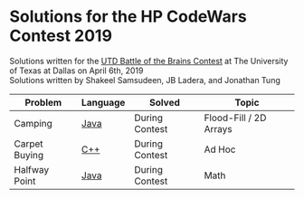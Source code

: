 # Solutions for the HP CodeWars Contest 2019

Solutions written for the [UTD Battle of the Brains Contest](https://www.hackerrank.com/spring-2019-battle-of-the-brains) at The University of Texas at Dallas on April 6th, 2019   
Solutions written by Shakeel Samsudeen, JB Ladera, and Jonathan Tung

| Problem | Language | Solved | Topic |
| - | - | - | - |
| Camping | [Java](https://github.com/shakeelsamsu/competitive-programming/blob/master/UTD%20Spring%202019/camping.java) | During Contest | Flood-Fill / 2D Arrays |
| Carpet Buying | [C++](https://github.com/shakeelsamsu/competitive-programming/blob/master/UTD%20Spring%202019/carpetbuying.cpp) | During Contest | Ad Hoc |
| Halfway Point | [Java](https://github.com/shakeelsamsu/competitive-programming/blob/master/UTD%20Spring%202019/halfwaypoint.java) | During Contest | Math |